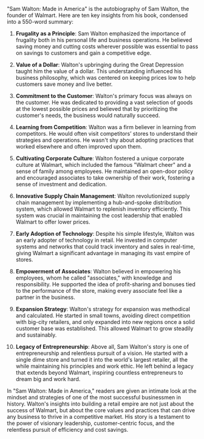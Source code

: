 "Sam Walton: Made in America" is the autobiography of Sam Walton, the founder of Walmart. Here are ten key insights from his book, condensed into a 550-word summary:

1. **Frugality as a Principle**: Sam Walton emphasized the importance of frugality both in his personal life and business operations. He believed saving money and cutting costs wherever possible was essential to pass on savings to customers and gain a competitive edge.

2. **Value of a Dollar**: Walton's upbringing during the Great Depression taught him the value of a dollar. This understanding influenced his business philosophy, which was centered on keeping prices low to help customers save money and live better.

3. **Commitment to the Customer**: Walton's primary focus was always on the customer. He was dedicated to providing a vast selection of goods at the lowest possible prices and believed that by prioritizing the customer's needs, the business would naturally succeed.

4. **Learning from Competition**: Walton was a firm believer in learning from competitors. He would often visit competitors’ stores to understand their strategies and operations. He wasn't shy about adopting practices that worked elsewhere and often improved upon them.

5. **Cultivating Corporate Culture**: Walton fostered a unique corporate culture at Walmart, which included the famous "Walmart cheer" and a sense of family among employees. He maintained an open-door policy and encouraged associates to take ownership of their work, fostering a sense of investment and dedication.

6. **Innovative Supply Chain Management**: Walton revolutionized supply chain management by implementing a hub-and-spoke distribution system, which allowed Walmart to replenish inventory efficiently. This system was crucial in maintaining the cost leadership that enabled Walmart to offer lower prices.

7. **Early Adoption of Technology**: Despite his simple lifestyle, Walton was an early adopter of technology in retail. He invested in computer systems and networks that could track inventory and sales in real-time, giving Walmart a significant advantage in managing its vast empire of stores.

8. **Empowerment of Associates**: Walton believed in empowering his employees, whom he called "associates," with knowledge and responsibility. He supported the idea of profit-sharing and bonuses tied to the performance of the store, making every associate feel like a partner in the business.

9. **Expansion Strategy**: Walton's strategy for expansion was methodical and calculated. He started in small towns, avoiding direct competition with big-city retailers, and only expanded into new regions once a solid customer base was established. This allowed Walmart to grow steadily and sustainably.

10. **Legacy of Entrepreneurship**: Above all, Sam Walton's story is one of entrepreneurship and relentless pursuit of a vision. He started with a single dime store and turned it into the world's largest retailer, all the while maintaining his principles and work ethic. He left behind a legacy that extends beyond Walmart, inspiring countless entrepreneurs to dream big and work hard.

In "Sam Walton: Made in America," readers are given an intimate look at the mindset and strategies of one of the most successful businessmen in history. Walton's insights into building a retail empire are not just about the success of Walmart, but about the core values and practices that can drive any business to thrive in a competitive market. His story is a testament to the power of visionary leadership, customer-centric focus, and the relentless pursuit of efficiency and cost savings.